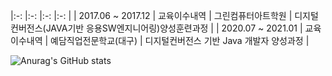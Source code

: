 |:-:	|:-:	|:-:	|:-:	|
|  2017.06 ~ 2017.12 	|   교육이수내역	|  그린컴퓨터아트학원 	|   디지털컨버전스(JAVA기반 응용SW엔지니어링)양성훈련과정	|
|  2020.07 ~ 2021.01 	|   교육이수내역	|   예담직업전문학교(대구)	|  디지털컨버전스 기반 Java 개발자 양성과정 	|

![Anurag's GitHub stats](https://github-readme-stats.vercel.app/api?username=skyblue0715&show_icons=true&theme=radical&hide=prs,stars)

<!--
**skyblue0715/skyblue0715** is a ✨ _special_ ✨ repository because its `README.md` (this file) appears on your GitHub profile.

Here are some ideas to get you started:

- 🔭 I’m currently working on ...
- 🌱 I’m currently learning ...
- 👯 I’m looking to collaborate on ...
- 🤔 I’m looking for help with ...
- 💬 Ask me about ...
- 📫 How to reach me: ...
- 😄 Pronouns: ...
- ⚡ Fun fact: ...
-->
